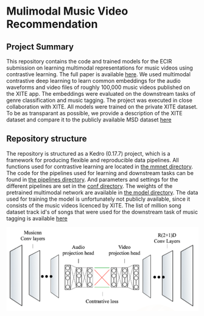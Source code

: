 # Mulimodal Music Video Recommendation

## Project Summary
This repository contains the code and trained models for the ECIR submission on learning multimodal representations for music videos using contrastive learning. The full paper is available [here](https://github.com/KarelVeldkamp/Multimodal-Musicvideo-Representation/blob/master/data/08_reporting/Multimodal_Music_Video_Representation%20(2).pdf). We used multimodal contrastive deep learning to learn common embeddings for the audio waveforms and video files of roughly 100,000 music videos published on the XITE app. The embeddings were evaluated on the downstream tasks of genre classification and music tagging. The project was executed in close collaboration with XITE. All models were trained on the private XITE dataset. To be as transparant as possible, we provide a description of the XITE dataset and compare it to the publicly available MSD dataset [here](https://github.com/KarelVeldkamp/Multimodal-Musicvideo-Representation/blob/master/data/08_reporting/Data%20Exploration%20Appendix.pdf)

## Repository structure
The repository is structured as a Kedro (0.17.7) project, which is a framework for producing flexible and reproducible data pipelines. All functions used for contrastive learning are located in [the mmnet directory](https://github.com/KarelVeldkamp/Multimodal-Musicvideo-Representation/tree/master/src/thesis_project/mmnet). The code for the pipelines used for learning and downstream tasks can be found in [the pipelines directory](https://github.com/KarelVeldkamp/Multimodal-Musicvideo-Representation/tree/master/src/thesis_project/pipelines). And parameters and settings for the different pipelines are set in the [conf directory](https://github.com/KarelVeldkamp/Multimodal-Musicvideo-Representation/tree/master/conf). The weights of the pretrained multimodal network are available in [the model directory](https://github.com/KarelVeldkamp/Multimodal-Musicvideo-Representation/tree/master/data/06_models). The data used for training the model is unfortunately not publicly available, since it consists of the music videos licenced by XITE. The list of million song dataset track id's of songs that were used for the downstream task of music tagging is available [here](https://github.com/KarelVeldkamp/Multimodal-Musicvideo-Representation/tree/master/data/08_reporting/msdids.txt)

![Model architecture](data/08_reporting/architecture.png)
